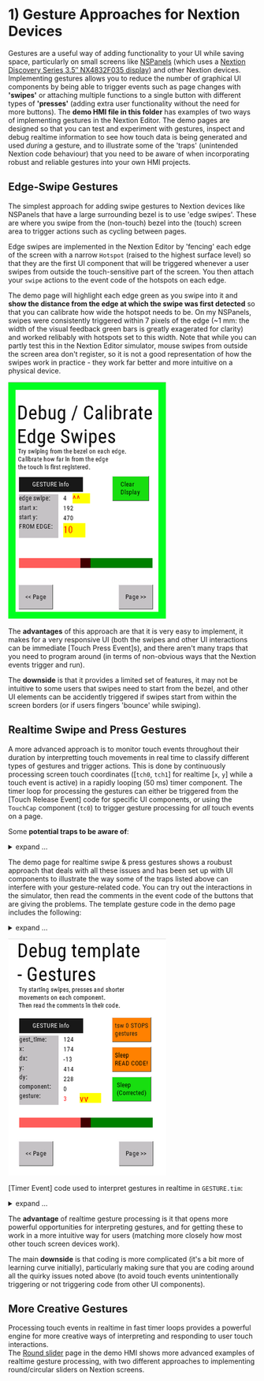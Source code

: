 # 1) Gesture Approaches for Nextion Devices

Gestures are a useful way of adding functionality to your UI while saving space, particularly on small screens like [NSPanels](https://community.home-assistant.io/t/sonoff-nspanel-smart-scene-wall-switch-by-itead-coming-soon-on-kickstarter/332962) (which uses a  [Nextion Discovery Series 3.5″ NX4832F035 display](https://itead.cc/product/nx4832f035-nextion-3-5-discovery-series-hmi-touch-display/)) and other Nextion devices.   Implementing gestures allows you to reduce the number of graphical UI components by being able to trigger events such as page changes with **'swipes'** or attaching multiple functions to a single button with different types of **'presses'** (adding extra user functionality without the need for more buttons).  The **demo HMI file in this folder** has examples of two ways of implementing gestures in the Nextion Editor.  The demo pages are designed so that you can test and experiment with gestures, inspect and debug realtime information to see how touch data is being generated and used _during_ a gesture, and to illustrate some of the 'traps' (unintended Nextion code behaviour) that you need to be aware of when incorporating robust and reliable gestures into your own HMI projects. 

## Edge-Swipe Gestures
The simplest approach for adding swipe gestures to Nextion devices like NSPanels that have a large surrounding bezel is to use 'edge swipes'.  These are where you swipe from the (non-touch) bezel into the (touch) screen area to trigger actions such as cycling between pages.

Edge swipes are implemented in the Nextion Editor by 'fencing' each edge of the screen with a narrow `Hotspot` (raised to the highest surface level) so that they are the first UI component that will be triggered whenever a user swipes from outside the touch-sensitive part of the screen.  You then attach your `swipe` actions to the event code of the hotspots on each edge.

The demo page will highlight each edge green as you swipe into it and **show the distance from the edge at which the swipe was first detected** so that you can calibrate how wide the hotspot needs to be.  On my NSPanels, swipes were consistently triggered within 7 pixels of the edge (~1 mm: the width of the visual feedback green bars is greatly exagerated for clarity) and worked relibably with hotspots set to this width.  Note that while you can partly test this in the Nextion Editor simulator, mouse swipes from outside the screen area don't register, so it is not a good representation of how the swipes work in practice - they work far better and more intuitive on a physical device.

![Edge swipe demo page](/Tips_and_Tricks/images/GESTURE_edge-swipe.png)

The **advantages** of this approach are that it is very easy to implement, it makes for a very responsive UI (both the swipes and other UI interactions can be immediate [Touch Press Event]s), and there aren't many traps that you need to program around (in terms of non-obvious ways that the Nextion events trigger and run).

The **downside** is that it provides a limited set of features, it may not be intuitive to some users that swipes need to start from the bezel, and other UI elements can be accidently triggered if swipes start from within the screen borders (or if users fingers 'bounce' while swiping).



## Realtime Swipe and Press Gestures
A more advanced approach is to monitor touch events throughout their duration by interpretting touch movements in real time to classify different types of gestures and trigger actions.  This is done by continuously processing screen touch coordinates ([`tch0`, `tch1`] for realtime [`x`, `y`] while a touch event is active) in a rapidly looping (50 ms) timer component.  The timer loop for processing the gestures can either be triggered from the [Touch Release Event] code for specific UI components, or using the `TouchCap` component (`tc0`) to trigger gesture processing for _all_ touch events on a page.

Some **potential traps to be aware of**:
<details>
  <summary>expand …</summary>

* Screen touches will immediately generate [Touch Press Event]s for **BOTH** `tc0` and the intial UI component that is touched (_before_ `tc0` has a chance to gain exclusive control).  Having gesture code that is triggered by the [Touch Press Event] for `tc0` (the whole page), will not stop code from also running for the [Touch Press Event] of that component, which would likely give unintended results for your gestures where both sets of event code are triggered.  
_**SOLUTION:**_ The code you attach to UI components needs to be assigned to their [Touch Release Event]s not [Touch Press Event]s. 
* Likewise, when a user lifts their finger at the end of a touch interaction, this will generate a [Touch Release Event] for **BOTH** `tc0` and the intial UI component that was touched.  As before, this could give unintended results if both the code for the `tc0`-linked gesture and the UI component are allowed to be triggered from the same user input.  
_**SOLUTION:**_ the gesture code should set a `gesture type` when it ends that [Touch Release Event]s can use in a test condition to only execute their code on designated 'gesture types' (while avoiding running if a 'swipe' gesture is already triggering another action or if the touch interaction is too ambiguous to be reliably interpreted).
* Swipe Gestures can potentially have conflicts with the use of horizontal/vertical sliders.  
_**SOLUTION:**_ The gesture code needs to check whether the touch event started on a slider component and, if so, disable itself so that sliders have exclusive control of these touch interactions.  This avoids unintenionally triggering both swipe and slider actions from the same touch interaction.  To accomplish this, test the condition `if(b[tc0.val].type==1)`, where `tc0.val` stores the `id` of the component that the touch event started on, `b[...]` gives the `type` of that component, and sliders have a component `type` of 1.
* If touch events are disabled for a UI component (with the `tsw` instruction) then the Nextion will not generate _any_ data for touch events that start on that component - so `tc0` will also be 'blind' to such touches and unable to respond.   
_**SOLUTION:**_  Instead of using `tsw` (disables touch without hiding) to disable/enable UI components, either use `vis` (hides and disables), or use conditions in UI component touch event code to disable/bypass unintended execution (such as using the gesture type that the gesture interpreter code produces).

--- 
  
</details>
  
  
  
The demo page for realtime swipe & press gestures shows a roubust approach that deals with all these issues and has been set up with UI components to illustrate the way some of the traps listed above can interfere with your gesture-related code.  You can try out the interactions in the simulator, then read the comments in the event code of the buttons that are giving the problems.  The template gesture code in the demo page includes the following:

<details>
  <summary>expand …</summary>

* `tc0`: The `TouchCap` [Touch Press Event] code tests for touches starting on horizontal sliders and skips gesture processing in such cases. (Additional exclusions can be made where alternate gesture processing is required, such as in the more advanced [Round slider gesture example](/Tips_and_Tricks/ROUND_SLIDERS.md).)
* `GESTURE.tim`: The `Timer` component that does the gesture processing allows gestures to trigger actions in two ways: gestures that trigger once a condition is met during the touch event _before_ it is complete (swipe and very-long-press gestures), and by generating a `gest_type` code that can be used _after_ the touch event is complete as part of a condition to modify what the code in [Touch Release Event]s does.  The code for `GESTURE.tim` is shown below.
* `gest_type` coding: The comment at the top of the code below lists the different `gest_type` values that `GESTURE.tim` returns.  This includes a `gest_type` of "0" where some movement is detected, but not enough to trigger a 'swipe' action.  Using `gest_type` in event code allows inadvertent/ambiguous user touches to be filtered out, for legitimate button 'presses' to be distinguished by the condition `if(gest_type>90)`, and then the type of press (short, long, and very-long) can be used to modify what actions are performed.

--- 
  
</details>

![Swipe and Press Gestures demo page](/Tips_and_Tricks/images/GESTURE_swipe_and_press.png)

[Timer Event] code used to interpret gestures in realtime in `GESTURE.tim`:

<details>
  <summary>expand …</summary>

```
//~~~~~~ boilerplate~~~~ v0.5.05 (Main pages swipe cycling)
// GESTURE intpreter (press duration & swipes) (timer).
//~~~~~~~~~~~~~~~~~~~~~
//*** CUSTOMIZE immediate (before realease) actions below for each page ***
// Works with tc0 to continually poll gesture x,y,distance,duration
// while a touch gesture is occurring (BEFORE Touch Release Event).
// Gestures are decoded below 'live' and can be used to either:
//  * execute an immediate action (before Touch Release Events), or
//  * use `gest_type` as a condition/modifier in Touch Release Events.
//---------------------
//GESTURE list (returned in `gest_type` Global variable):
//  -1: excluded UI component - sliders (+ custom***)
//   0: invalid gesture (movement, but too short for swipe)
//   1: right swipe
//   2: left swipe
//   3: down swipe
//   4: up swipe
//  91: short press (>90 => Press without x,y movement)
//  92: long press
//  93: very long press
//---------------------
//
if(tch0>0)  //Skip last timer cycle where stroke ends (tch0=0) BEFORE tc0 stops this timer.
{
  //
  // Monitor duration of gesture (using count of cycles of this timer)
  gest_time++
  //
  // Monitor distance of gesture movement (in pixels squared)
  dx=tch0-tch2
  dy=tch1-tch3
  dsq=dx*dx
  tmp=dy*dy
  dsq+=tmp  // easier to work with square of distance - no need to sqrt
  //
  //
  // Gesture interpretation
  gest_type=0  // not a valid gesture (yet)
  // Movement < 10px => PRESS(click) component
  if(dsq<100)
  {
    if(gest_time<10)
    {
      // o
      gest_type=91 // short press
    }else if(gest_time<30)
    {
      // oo
      gest_type=92 // long press
    }else
    {
      // ooo
      gest_type=93 // vlong press
      //page 0  // <- CUSTOM*** live action here
    }
  }
  //
  // Movement > 100px => SWIPE
  if(dsq>10000)
  {
    if(dx>100)
    {
      //>>
      gest_type=1 // right
      //page 0  // <- CUSTOM*** live action here
      // cycle through 'Main' pages (0..page_max)
      tmp=dp-1
      if(tmp<0)
      {
        tmp=page_max
      }
      page tmp
    }else if(dx<-100)
    {
      //<<
      gest_type=2 // left
      //page 0  // <- CUSTOM*** live action here
      // cycle through 'Main' pages (0..page_max)
      tmp=dp+1
      if(tmp>page_max)
      {
        tmp=0
      }
      page tmp
    }else if(dy>100)
    {
      //vv
      gest_type=3 // down
      //page 0  // <- CUSTOM*** live action here
      page CFG // configure settings
    }else if(dy<-100)
    {
      //^^
      gest_type=4 // up
      //page 0  // <- CUSTOM*** live action here
      loop_cnt=sleep_cnt+1 // force 1 fast data refresh
      UPDATE_LOOP.tim=50
    }
  }
}


```

--- 
  
</details>

                      
The **advantage** of realtime gesture processing is it that opens more powerful opportunities for interpreting gestures, and for getting these to work in a more intuitive way for users (matching more closely how most other touch screen devices work).

The main **downside** is that coding is more complicated (it's a bit more of learning curve initially), particularly making sure that you are coding around all the quirky issues noted above (to avoid touch events unintentionally triggering or not triggering code from other UI components).

## More Creative Gestures
Processing touch events in realtime in fast timer loops provides a powerful engine for more creative ways of interpreting and responding to user touch interactions.  
The [Round slider](/Tips_and_Tricks/ROUND_SLIDERS.md) page in the demo HMI shows more advanced examples of realtime gesture processing, with two different approaches to implementing round/circular sliders on Nextion screens.
